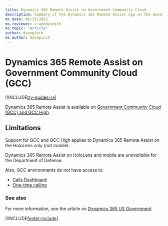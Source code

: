 ```yaml
---
title: Dynamics 365 Remote Assist on Government Community Cloud
description: Summary of the Dynamics 365 Remote Assist app on the Government Community Cloud.
ms.date: 06/23/2022
ms.reviewer: v-wendysmith
ms.topic: "article"
author: davepinch
ms.author: davepinch
---
```


# Dynamics 365 Remote Assist on Government Community Cloud (GCC)

[!INCLUDE[try-guides-ra](../includes/try-guides-ra.md)]

Dynamics 365 Remote Assist is available on [Government Community Cloud (GCC) and GCC High](/power-platform/admin/microsoft-dynamics-365-government). 

## Limitations

Support for GCC and GCC High applies to Dynamics 365 Remote Assist on the HoloLens only (not mobile).

Dynamics 365 Remote Assist on HoloLens and mobile are *unavailable* for the Department of Defense.

Also, GCC environments do not have access to:

- [Calls Dashboard](calls-dashboard.md)
- [One-time calling](one-time-call.md)


### See also

For more information, see the article on [Dynamics 365 US Government](/power-platform/admin/microsoft-dynamics-365-government).



[!INCLUDE[footer-include](../includes/footer-banner.md)]
